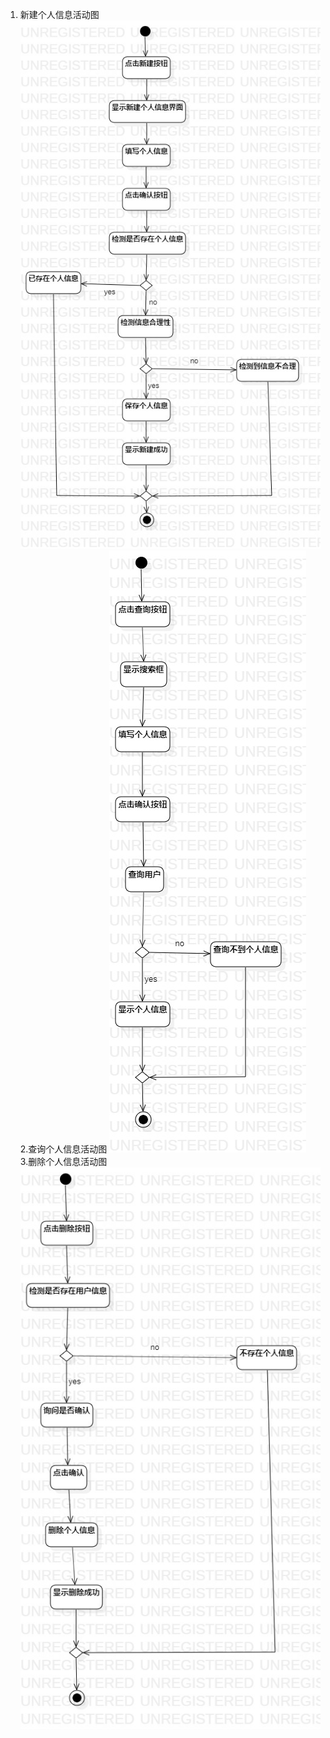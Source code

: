 1. 新建个人信息活动图
![用例图](./Lab3_create.jpg)  
2.查询个人信息活动图
![用例图](./Lab3_search.jpg)  
3.删除个人信息活动图
![用例图](./Lab3_delete.jpg)  